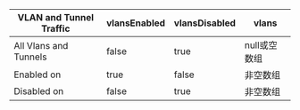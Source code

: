 

|VLAN and Tunnel Traffic           | vlansEnabled      | vlansDisabled   | vlans|
|-----|-----|-----|-----|
|All Vlans and Tunnels                              |   false             |   true        | null或空数组|
|Enabled on                            |  true              |   false       | 非空数组|
|Disabled on                           |  false             |   true        | 非空数组|
<!--stackedit_data:
eyJoaXN0b3J5IjpbLTE0NTM3Mjc1NzYsMTY1NzU2MTIwLC0yMD
czMDg3NDMyXX0=
-->